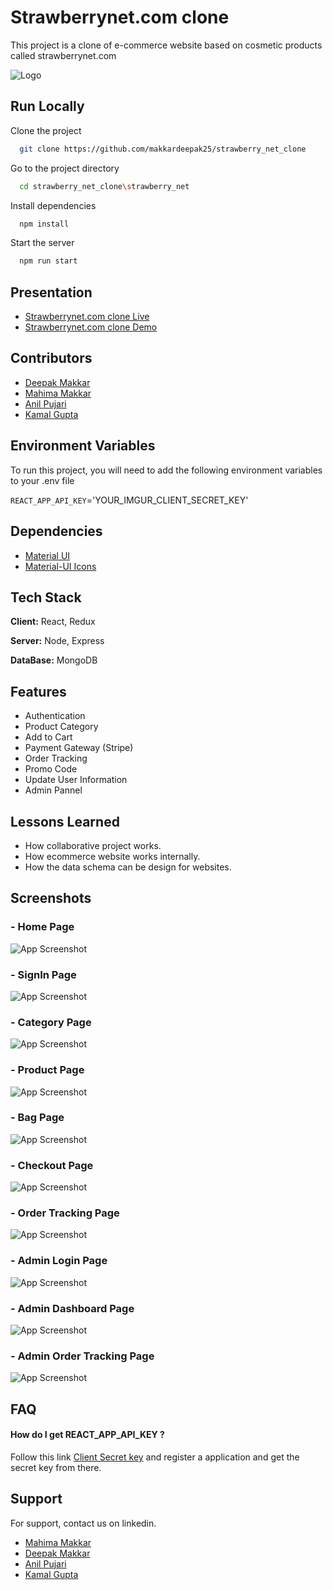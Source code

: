 
# Strawberrynet.com clone

This project is a clone of e-commerce website based on cosmetic products called strawberrynet.com


![Logo](https://storage.googleapis.com/arabclicks-morexa.appspot.com/2020/12/adv_strawberrynet_big.png)

    
## Run Locally

Clone the project

```bash
  git clone https://github.com/makkardeepak25/strawberry_net_clone
```

Go to the project directory

```bash
  cd strawberry_net_clone\strawberry_net
```

Install dependencies

```bash
  npm install
```

Start the server

```bash
  npm run start
```

  
## Presentation


   - [Strawberrynet.com clone Live](https://strawberynetclone.netlify.app)
   - [Strawberrynet.com clone Demo](https://masai-course.s3.ap-south-1.amazonaws.com/users/768/submissions/107532/253481/a50f9f85d8c91701b3d4a313551ec0bc/Strawberry_record.mp4)

    

## Contributors

- [Deepak Makkar](https://github.com/makkardeepak25)
- [Mahima Makkar](https://github.com/mahi19071997)
- [Anil Pujari](https://github.com/pujarianil4)
- [Kamal Gupta](https://github.com/kamalgupta97)

  
## Environment Variables

To run this project, you will need to add the following environment variables to your .env file

`REACT_APP_API_KEY`='YOUR_IMGUR_CLIENT_SECRET_KEY'





  
## Dependencies

 - [Material UI](https://material-ui.com/getting-started/installation/)
 - [Material-UI Icons](https://material-ui.com/components/icons/#icons)
 
  
## Tech Stack

**Client:** React, Redux 

**Server:** Node, Express

**DataBase:** MongoDB

  
## Features

- Authentication
- Product Category
- Add to Cart 
- Payment Gateway (Stripe)
- Order Tracking
- Promo Code
- Update User Information
- Admin Pannel

  
## Lessons Learned

- How collaborative project works.
- How ecommerce website works internally.
- How the data schema can be design for websites.
  
## Screenshots

### - Home Page
![App Screenshot](https://i.imgur.com/BRsMWEs.jpg)
### - SignIn Page
![App Screenshot](https://i.imgur.com/6svJFZo.png)
### - Category Page
![App Screenshot](https://i.imgur.com/sp9FAzk.png)
### - Product Page
![App Screenshot](https://i.imgur.com/mpglJP6.png)
### - Bag Page
![App Screenshot](https://i.imgur.com/57Eq4vn.png)
### - Checkout Page
![App Screenshot](https://i.imgur.com/6JTijbf.png)
### - Order Tracking Page
![App Screenshot](https://i.imgur.com/EiVXZd8.png)
### - Admin Login Page
![App Screenshot](https://i.imgur.com/Y3cQytR.png)
### - Admin Dashboard Page
![App Screenshot](https://i.imgur.com/Zp1QS6d.png)
### - Admin Order Tracking Page
![App Screenshot](https://i.imgur.com/Q07Bgsv.png)

  
## FAQ

#### How do I get REACT_APP_API_KEY ?

Follow this link [Client Secret key](https://apidocs.imgur.com/) and register a application and get the secret key from there. 



  
## Support

For support, contact us on linkedin.

  - [Mahima Makkar](https://www.linkedin.com/in/mahima-makkar-129a50181/)
  - [Deepak Makkar](https://www.linkedin.com/in/deepakmakkar25/)
  - [Anil Pujari](https://www.linkedin.com/in/anil-pujari-644282112/)
  - [Kamal Gupta](https://www.linkedin.com/in/kamalgupta97/)
